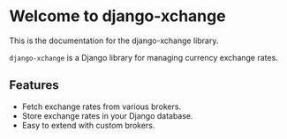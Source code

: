 # Welcome to django-xchange

This is the documentation for the django-xchange library.

`django-xchange` is a Django library for managing currency exchange rates.

## Features

*   Fetch exchange rates from various brokers.
*   Store exchange rates in your Django database.
*   Easy to extend with custom brokers.
